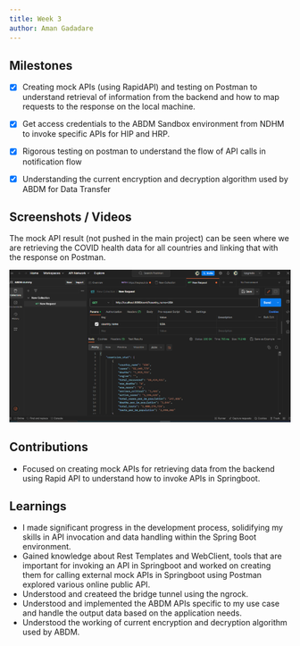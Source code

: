 ```yaml
---
title: Week 3
author: Aman Gadadare
---
```

## Milestones
- [x] Creating mock APIs (using RapidAPI) and testing on Postman to understand retrieval of information from the backend and how to map requests to the response on the local machine.
- [x] Get access credentials to the ABDM Sandbox environment from NDHM to invoke specific APIs for HIP and HRP.
- [x] Rigorous testing on postman to understand the flow of API calls in notification flow
- [x] Understanding the current encryption and decryption algorithm used by ABDM for Data Transfer


## Screenshots / Videos 
The mock API result (not pushed in the main project) can be seen where we are retrieving the COVID health data for all countries and linking that with the response on Postman.

![ mock covid  API Response on postman  ](https://github.com/AmanGadadare/c4gt-milestones/blob/C4GT-Milestones-DT-ABDM-%5D/assets/covidapi.PNG?raw=true)

## Contributions
- Focused on creating mock APIs for retrieving data from the backend using Rapid API to understand how to invoke APIs in Springboot.  


## Learnings

- I made significant progress in the development process, solidifying my skills in API invocation and data handling within the Spring Boot environment. 
- Gained knowledge about Rest Templates and WebClient, tools that are important for invoking an API in Springboot and worked on creating them for calling external mock APIs in Springboot using Postman explored various online public API.
- Understood and createed the bridge tunnel using the ngrock.
- Understood and implemented the ABDM APIs specific to my use case and handle the output data based on the application needs.
- Understood the working of current  encryption and decryption algorithm used by ABDM.

